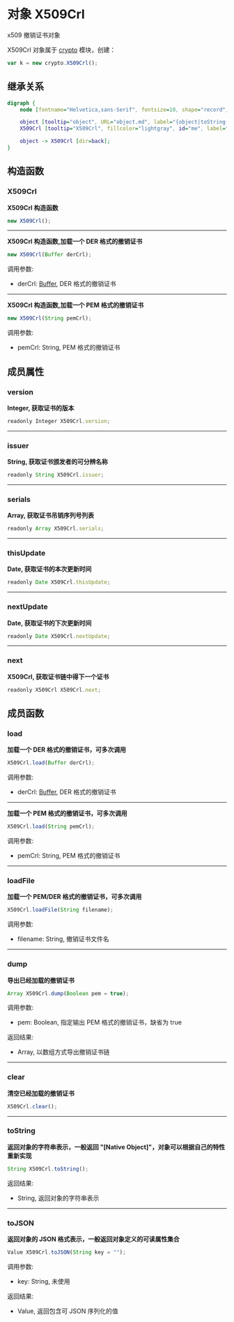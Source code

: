 # 对象 X509Crl
x509 撤销证书对象

X509Crl 对象属于 [crypto](../../module/ifs/crypto.md) 模块，创建：

```JavaScript
var k = new crypto.X509Crl();
```

## 继承关系
```dot
digraph {
    node [fontname="Helvetica,sans-Serif", fontsize=10, shape="record", style="filled", fillcolor="white"];

    object [tooltip="object", URL="object.md", label="{object|toString()\ltoJSON()\l}"];
    X509Crl [tooltip="X509Crl", fillcolor="lightgray", id="me", label="{X509Crl|new X509Crl()\l|version\lissuer\lserials\lthisUpdate\lnextUpdate\lnext\l|load()\lloadFile()\ldump()\lclear()\l}"];

    object -> X509Crl [dir=back];
}
```

## 构造函数
        
### X509Crl
**X509Crl 构造函数**

```JavaScript
new X509Crl();
```

--------------------------
**X509Crl 构造函数,加载一个 DER 格式的撤销证书**

```JavaScript
new X509Crl(Buffer derCrl);
```

调用参数:
* derCrl: [Buffer](Buffer.md), DER 格式的撤销证书

--------------------------
**X509Crl 构造函数,加载一个 PEM 格式的撤销证书**

```JavaScript
new X509Crl(String pemCrl);
```

调用参数:
* pemCrl: String, PEM 格式的撤销证书

## 成员属性
        
### version
**Integer, 获取证书的版本**

```JavaScript
readonly Integer X509Crl.version;
```

--------------------------
### issuer
**String, 获取证书颁发者的可分辨名称**

```JavaScript
readonly String X509Crl.issuer;
```

--------------------------
### serials
**Array, 获取证书吊销序列号列表**

```JavaScript
readonly Array X509Crl.serials;
```

--------------------------
### thisUpdate
**Date, 获取证书的本次更新时间**

```JavaScript
readonly Date X509Crl.thisUpdate;
```

--------------------------
### nextUpdate
**Date, 获取证书的下次更新时间**

```JavaScript
readonly Date X509Crl.nextUpdate;
```

--------------------------
### next
**X509Crl, 获取证书链中得下一个证书**

```JavaScript
readonly X509Crl X509Crl.next;
```

## 成员函数
        
### load
**加载一个 DER 格式的撤销证书，可多次调用**

```JavaScript
X509Crl.load(Buffer derCrl);
```

调用参数:
* derCrl: [Buffer](Buffer.md), DER 格式的撤销证书

--------------------------
**加载一个 PEM 格式的撤销证书，可多次调用**

```JavaScript
X509Crl.load(String pemCrl);
```

调用参数:
* pemCrl: String, PEM 格式的撤销证书

--------------------------
### loadFile
**加载一个 PEM/DER 格式的撤销证书，可多次调用**

```JavaScript
X509Crl.loadFile(String filename);
```

调用参数:
* filename: String, 撤销证书文件名

--------------------------
### dump
**导出已经加载的撤销证书**

```JavaScript
Array X509Crl.dump(Boolean pem = true);
```

调用参数:
* pem: Boolean, 指定输出 PEM 格式的撤销证书，缺省为 true

返回结果:
* Array, 以数组方式导出撤销证书链

--------------------------
### clear
**清空已经加载的撤销证书**

```JavaScript
X509Crl.clear();
```

--------------------------
### toString
**返回对象的字符串表示，一般返回 "[Native Object]"，对象可以根据自己的特性重新实现**

```JavaScript
String X509Crl.toString();
```

返回结果:
* String, 返回对象的字符串表示

--------------------------
### toJSON
**返回对象的 JSON 格式表示，一般返回对象定义的可读属性集合**

```JavaScript
Value X509Crl.toJSON(String key = "");
```

调用参数:
* key: String, 未使用

返回结果:
* Value, 返回包含可 JSON 序列化的值

